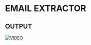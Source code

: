 # EMAIL EXTRACTOR

## OUTPUT

[![VIDEO](https://user-images.githubusercontent.com/82095877/167263760-79824a3b-dc89-42a1-bf25-7533d02bd22d.png)](https://user-images.githubusercontent.com/82095877/167263879-22a14236-3efe-4eb2-86e6-552620edaa56.mp4)
